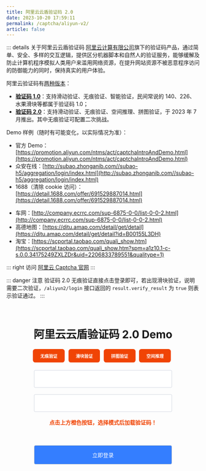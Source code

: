 ```yaml
---
title: 阿里云云盾验证码 2.0
date: 2023-10-20 17:59:11
permalink: /captcha/aliyun-v2/
article: false
---
```


::: details 关于阿里云云盾验证码
[阿里云计算有限公司](https://www.tianyancha.com/company/138473506)旗下的验证码产品，通过简单、安全、多样的交互逻辑，提供区分机器脚本和自然人的验证服务，能够缓解及防止计算机程序模拟人类用户来滥用网络资源，在提升网站资源不被恶意程序访问的防御能力的同时，保持真实的用户体验。
<br>

阿里云验证码有[两种版本](https://help.aliyun.com/document_detail/2592908.html)：

- **[验证码 1.0](https://help.aliyun.com/document_detail/2592902.html)**：支持滑动验证、无痕验证、智能验证，民间常说的 140、226、水果滑块等都属于验证码 1.0；
- **[验证码 2.0](https://help.aliyun.com/document_detail/2401270.html)**：支持滑动验证、无痕验证、空间推理、拼图验证，于 2023 年 7 月推出。其中无痕验证可配置二次挑战。

Demo 样例（随时有可能变化，以实际情况为准）：
<br>

- 官方 Demo：[https://promotion.aliyun.com/ntms/act/captchaIntroAndDemo.html](https://promotion.aliyun.com/ntms/act/captchaIntroAndDemo.html)<Badge text="140" type="tip" vertical="middle"/>
- 众安在线：[http://subao.zhonganib.com//subao-h5/aggregation/login/index.html](http://subao.zhonganib.com//subao-h5/aggregation/login/index.html)<Badge text="140" type="tip" vertical="middle"/>
- 1688（清除 cookie 访问）：[https://detail.1688.com/offer/691529887014.html](https://detail.1688.com/offer/691529887014.html)<Badge text="226" type="tip" vertical="middle"/> <Badge text="X82Y" type="tip" vertical="middle"/>
<!-- - 交易猫（清除 cookie 访问）：[https://m.jiaoyimao.com/jg1002416-3/](https://m.jiaoyimao.com/jg1002416-3/)<Badge text="226" type="tip" vertical="middle"/> <Badge text="X82Y" type="tip" vertical="middle"/> -->
- 车网：[http://company.ecrrc.com/sup-6875-0-0/list-0-0-2.html](http://company.ecrrc.com/sup-6875-0-0/list-0-0-2.html)<Badge text="227" type="tip" vertical="middle"/>
- 高德地图：[https://ditu.amap.com/detail/get/detail](https://ditu.amap.com/detail/get/detail?id=B00155L3DH)<Badge text="227" type="tip" vertical="middle"/> <Badge text="X82Y" type="tip" vertical="middle"/>
- 淘宝：[https://scportal.taobao.com/quali_show.htm](https://scportal.taobao.com/quali_show.htm?spm=a1z10.1-c-s.0.0.34175249ZXLZDr&uid=2206833789551&qualitype=1)<Badge text="227" type="tip" vertical="middle"/> <Badge text="X82Y" type="tip" vertical="middle"/> <Badge text="水果滑块" type="tip" vertical="middle"/>

::: right
访问 [阿里云 Captcha 官网](https://www.aliyun.com/product/security/captcha)
:::

<!-- <iframe src="https://detail.1688.com/offer/691529887014.html" scrolling="no" height="600px"></iframe> -->

::: danger 注意
验证码 2.0 无痕验证直接点击登录即可，若出现滑块验证，说明需要二次验证，`/aliyun2/login` 接口返回的 `result.verify_result` 为 `true` 则表示验证通过。
:::

<br>

<style>
    .aliyun-submit {
        background: #347eff;
        border-radius: 4px;
        margin: 20px 0;
        display: inline-block;
        width: 360px;
        height: 50px;
        box-sizing: border-box;
        border: 1px solid #ccc;
        color: #fff;
        cursor: pointer;
        font-size: 14px;
        line-height: 49px;
    }
    .aliyun-submit:hover {
        background: #1A73E8;
    }
    .aliyun-input {
        display: inline-block;
        width: 360px;
        padding: 12px;
        border: 1px solid #d1d6e0;
        background-color: #fff;
        position: relative;
        cursor: pointer;
        -webkit-box-sizing: border-box;
        box-sizing: border-box;
        border-radius: 3px;
        color: #292f3a;
        font-size: 14px;
        line-height: 20px;
    }
    #aliyun-captcha {
        width: 300px;
        height: 50px;
        display: inline-block;
    }
    .aliyun-show {
        display: block;
    }
    #aliyun-wait {
        text-align: center;
        color: #f04405;
        margin: 0;
        font-size: 14px;
        font-weight: 600;
    }
    .aliyun-buttons {
        text-align: center;
        margin-top: 20px;
        margin-bottom: 20px;
    }
    .aliyun-buttons button {
        border: none;
        background: #f04405;
        color: #fff;
        font: inherit;
        font-size: 80%;
        font-weight: 600;
        /*line-height: 1.2;*/
        border-radius: 0.57em;
        cursor: pointer;
        padding: 0.85em 1.7em;
        text-align: center;
        outline: none;
        transition: all 0.25s ease-out;
        /*margin-left: 0.8em;*/
        margin-right: 0.5em;
    }
    .aliyun-buttons button:hover {
        background: #1A73E8;
    }
    .aliyun-buttons button:active {
        background-color: #1A73E8;
    }
    .aliyun-buttons button:disabled {
        cursor: not-allowed;
        background: #e9987c;
    }
    .mode-button.clicked {
        background-color: #1A73E8;
    }
</style>
<div id="space-semantic" style="text-align: center">
    <div id="embed-wrapper">
        <h1>阿里云云盾验证码 2.0 Demo</h1>
        <div class="aliyun-buttons">
            <button class='mode-button' onclick="showCaptcha('1f1ztfwx', this)">无痕验证</button>
            <button class='mode-button' onclick="showCaptcha('qyhgfnsy', this)">滑块验证</button>
            <button class='mode-button' onclick="showCaptcha('1czd8gee', this)">拼图验证</button>
            <button class='mode-button' onclick="showCaptcha('dabz0x79', this)">空间推理</button>
        </div>
        <div>
            <input type="text" :placeholder="'\ue614 请输入账号'" id="username" maxlength="" class="iconfont aliyun-input">
        </div>
        <br>
        <div>
            <input type="text" :placeholder="'\ue69c 请输入密码'" id="password" maxlength="" class="iconfont aliyun-input">
        </div>
        <br>
        <div>
            <div id="aliyun-captcha">
                <p id="aliyun-wait" class="aliyun-show">点击上方橙色按钮，选择模式后加载验证码！</p>
            </div>
        </div>
        <input class="aliyun-submit" id="submit" type="submit" value="立即登录">
    </div>
</div>
<script type="text/javascript" src="https://o.alicdn.com/captcha-frontend/aliyunCaptcha/AliyunCaptcha.js"></script>
<script>
    var alCaptcha;
    function showCaptcha(sceneId, button) {
        var modeButtons = document.querySelectorAll('.mode-button');
        modeButtons.forEach(function(btn) {
            btn.classList.remove('clicked');
        });
        button.classList.add('clicked');
        if (sceneId === '1f1ztfwx') {
            var captchaContainer = document.getElementById('aliyun-captcha');
            var oldCaptchaDiv = captchaContainer.querySelector('.aliyunCaptcha-show');
            if (oldCaptchaDiv) {
                captchaContainer.removeChild(oldCaptchaDiv);
            }
            captchaContainer.innerHTML= '无痕验证加载完毕！';
        };
        $('#aliyun-wait').hide();
        initAliyunCaptcha({
            SceneId: sceneId, // 场景ID。根据步骤二新建验证场景后，您可以在验证码场景列表，获取该场景的场景ID
            prefix: '2ulmwi', // 身份标。开通阿里云验证码2.0后，您可以在控制台概览页面的实例基本信息卡片区域，获取身份标
            mode: 'embed', // 验证码模式。popup表示要集成的验证码模式为弹出式。无需修改
            element: '#aliyun-captcha', //页面上预留的渲染验证码的元素，与原代码中预留的页面元素保持一致。
            button: '#submit', // 触发验证码弹窗的元素。button表示单击登录按钮后，触发captchaVerifyCallback函数。您可以根据实际使用的元素修改element的值
            captchaVerifyCallback: captchaVerifyCallback, // 业务请求(带验证码校验)回调函数，无需修改
            onBizResultCallback: onBizResultCallback, // 业务请求结果回调函数，无需修改
            getInstance: getInstance, // 绑定验证码实例函数，无需修改
            slideStyle: {
                width: 360,
                height: 40,
            }, // 滑块验证码样式，支持自定义宽度和高度，单位为px。其中，width 最小值为 320 px
            language: 'cn', // 验证码语言类型，支持简体中文（cn）、繁体中文（tw）、英文（en）
        });
    }
    function getInstance(instance) {
        alCaptcha = instance;
    }
    function fetchData(captchaVerifyParam) {
        return $.ajax({
            url: 'https://api.spiderapi.cn/aliyun2/login',
            type: 'post',
            dataType: 'json',
            data: {
                username: $('#username').val(),
                password: $('#password').val(),
                captchaVerifyParam: captchaVerifyParam
            }
        });
    }
    async function captchaVerifyCallback(captchaVerifyParam) {
        const response = await fetchData(captchaVerifyParam);
        const result = response.result.verify_result;
        const verifyResult = {
            captchaResult: result
        };
        return verifyResult;
    }
    function onBizResultCallback(bizResult) {
        if (bizResult === true) {
            alert('登录成功！')
        } else {
            alert('登录失败，请重新验证！');
        }
    }
</script>
